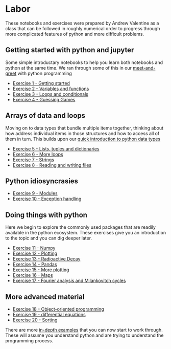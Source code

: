 # Labor

These notebooks and exercises were prepared by Andrew Valentine as a class that can be followed in roughly numerical order to progress through more complicated features of python and more difficult problems.
 
## Getting started with python and jupyter

Some simple introductary notebooks to help you learn both notebooks and python at the same time.
We ran through some of this in our [meet-and-greet](../FirstSteps/Introduction2Python/0-CharacteristicsOfPython) with python programming 

 - [Exercise 1 - Getting started](ex01-getting_started)
 - [Exercise 2 - Variables and functions](ex02-variables_and_functions)
 - [Exercise 3 - Loops and conditionals](ex03-loops_and_conditionals)
 - [Exercise 4 - Guessing Games](ex04-guessing_games)

## Arrays of data and loops

Moving on to data types that bundle multiple items together, thinking about how address individual 
items in those structures and how to access all of them in turn. This builds upon our [quick introduction to python 
data types](../FirstSteps/Introduction2Python/5-PythonDataTypes)

 - [Exercise 5 - Lists, tuples and dictionaries](ex05-lists_Etc)
 - [Exercise 6 - More loops](ex06-more_loops)
 - [Exercise 7 - Strings](ex07-strings)
 - [Exercise 8 - Reading and writing files](ex08-read_write_files)

## Python idiosyncrasies

 - [Exercise 9 - Modules](ex09-modules)
 - [Exercise 10 - Exception handling](ex10-exceptions)

## Doing things with python

Here we begin to explore the commonly used packages that are readily available in the python 
ecosystem. These exercises give you an introduction to the topic and you can dig deeper later.

 - [Exercise 11 - Numpy](ex11-numpy)
 - [Exercise 12 - Plotting](ex12-plotting)
 - [Exercise 13 - Radioactive Decay](ex13-radioactive_decay)
 - [Exercise 14 - Pandas](ex14-pandas_databases)
 - [Exercise 15 - More plotting](ex15-more_plotting)
 - [Exercise 16 - Maps](ex16-maps)
 - [Exercise 17 - Fourier analysis and Milankovitch cycles](ex17-fourier_analysis)

## More advanced material

 - [Exercise 18 - Object-oriented programming](ex18-objects)
 - [Exercise 19 - differential equations](ex19-differential_eqs)
 - [Exercise 20 - Sorting](ex20-sorting)

There are more [in-depth examples](../python-advanced/00-intro) that you can now start to work through. These will
assume you understand python and are trying to understand the programming process.